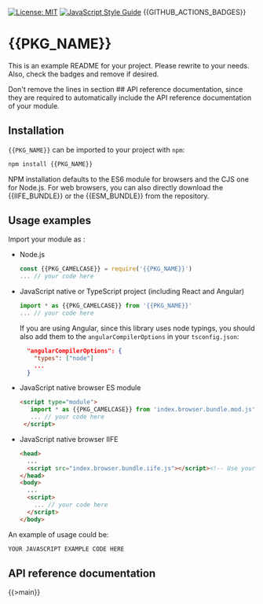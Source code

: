 [![License: MIT](https://img.shields.io/badge/License-MIT-yellow.svg)](https://opensource.org/licenses/MIT)
[![JavaScript Style Guide](https://img.shields.io/badge/code_style-standard-brightgreen.svg)](https://standardjs.com)
{{GITHUB_ACTIONS_BADGES}}

# {{PKG_NAME}}

This is an example README for your project. Please rewrite to your needs. Also, check the badges and remove if desired.

Don't remove the lines in section ## API reference documentation, since they are required to automatically include the API reference documentation of your module.

## Installation

`{{PKG_NAME}}` can be imported to your project with `npm`:

```bash
npm install {{PKG_NAME}}
```

NPM installation defaults to the ES6 module for browsers and the CJS one for Node.js. For web browsers, you can also directly download the {{IIFE_BUNDLE}} or the {{ESM_BUNDLE}} from the repository.

## Usage examples

Import your module as :

- Node.js

   ```javascript
   const {{PKG_CAMELCASE}} = require('{{PKG_NAME}}')
   ... // your code here
   ```

- JavaScript native or TypeScript project (including React and Angular)

   ```javascript
   import * as {{PKG_CAMELCASE}} from '{{PKG_NAME}}'
   ... // your code here
   ```

   If you are using Angular, since this library uses node typings, you should also add them to the `angularCompilerOptions` in your `tsconfig.json`:

   ```json
     "angularCompilerOptions": {
       "types": ["node"]
       ...
     }
   ```

- JavaScript native browser ES module

   ```html
   <script type="module">
      import * as {{PKG_CAMELCASE}} from 'index.browser.bundle.mod.js'  // Use your actual path to the broser mod bundle that is in the dist directory
      ... // your code here
    </script>
   ```

- JavaScript native browser IIFE

   ```html
   <head>
     ...
     <script src="index.browser.bundle.iife.js"></script><!-- Use your actual path to the browser iife bundle that is in the dist directory -->
   </head>
   <body>
     ...
     <script>
       ... // your code here
     </script>
   </body>
   ```

An example of usage could be:

```javascript
YOUR JAVASCRIPT EXAMPLE CODE HERE
```

## API reference documentation

{{>main}}
